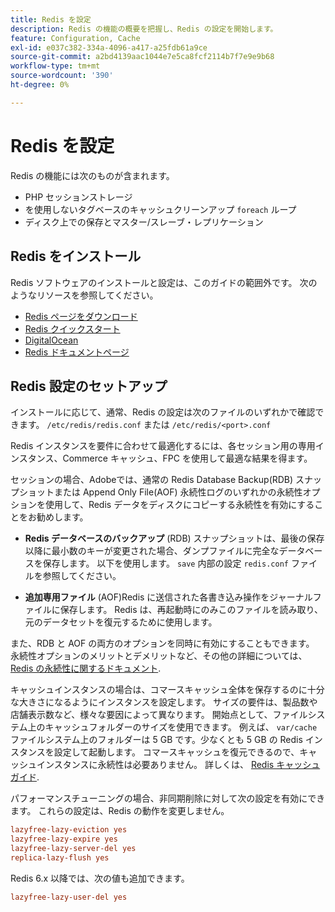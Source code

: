 ```yaml
---
title: Redis を設定
description: Redis の機能の概要を把握し、Redis の設定を開始します。
feature: Configuration, Cache
exl-id: e037c382-334a-4096-a417-a25fdb61a9ce
source-git-commit: a2bd4139aac1044e7e5ca8fcf2114b7f7e9e9b68
workflow-type: tm+mt
source-wordcount: '390'
ht-degree: 0%

---
```


# Redis を設定

Redis の機能には次のものが含まれます。

- PHP セッションストレージ
- を使用しないタグベースのキャッシュクリーンアップ `foreach` ループ
- ディスク上での保存とマスター/スレーブ・レプリケーション

## Redis をインストール

Redis ソフトウェアのインストールと設定は、このガイドの範囲外です。 次のようなリソースを参照してください。

- [Redis ページをダウンロード](https://redis.io/download)
- [Redis クイックスタート](https://redis.io/docs/getting-started/)
- [DigitalOcean](https://www.digitalocean.com/community/tutorials/how-to-install-and-use-redis)
- [Redis ドキュメントページ](https://redis.io/docs)

## Redis 設定のセットアップ

インストールに応じて、通常、Redis の設定は次のファイルのいずれかで確認できます。 `/etc/redis/redis.conf` または `/etc/redis/<port>.conf`

Redis インスタンスを要件に合わせて最適化するには、各セッション用の専用インスタンス、Commerce キャッシュ、FPC を使用して最適な結果を得ます。

セッションの場合、Adobeでは、通常の Redis Database Backup(RDB) スナップショットまたは Append Only File(AOF) 永続性ログのいずれかの永続性オプションを使用して、Redis データをディスクにコピーする永続性を有効にすることをお勧めします。

- **Redis データベースのバックアップ** (RDB) スナップショットは、最後の保存以降に最小数のキーが変更された場合、ダンプファイルに完全なデータベースを保存します。 以下を使用します。 `save` 内部の設定 `redis.conf` ファイルを参照してください。

- **追加専用ファイル** (AOF)Redis に送信された各書き込み操作をジャーナルファイルに保存します。 Redis は、再起動時にのみこのファイルを読み取り、元のデータセットを復元するために使用します。

また、RDB と AOF の両方のオプションを同時に有効にすることもできます。 永続性オプションのメリットとデメリットなど、その他の詳細については、 [Redis の永続性に関するドキュメント](https://redis.io/topics/persistence).

キャッシュインスタンスの場合は、コマースキャッシュ全体を保存するのに十分な大きさになるようにインスタンスを設定します。 サイズの要件は、製品数や店舗表示数など、様々な要因によって異なります。 開始点として、ファイルシステム上のキャッシュフォルダーのサイズを使用できます。 例えば、 `var/cache` ファイルシステム上のフォルダーは 5 GB です。少なくとも 5 GB の Redis インスタンスを設定して起動します。 コマースキャッシュを復元できるので、キャッシュインスタンスに永続性は必要ありません。 詳しくは、 [Redis キャッシュガイド](https://redis.io/docs/manual/eviction/).

パフォーマンスチューニングの場合、非同期削除に対して次の設定を有効にできます。 これらの設定は、Redis の動作を変更しません。

```ini
lazyfree-lazy-eviction yes
lazyfree-lazy-expire yes
lazyfree-lazy-server-del yes
replica-lazy-flush yes
```

Redis 6.x 以降では、次の値も追加できます。

```ini
lazyfree-lazy-user-del yes
```
